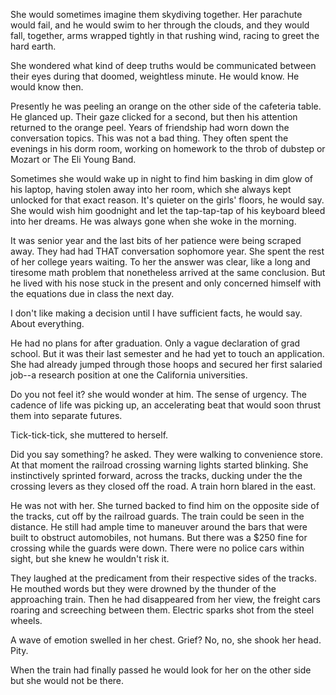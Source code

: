 She would sometimes imagine them skydiving together. Her parachute would fail, and he would swim to her through the clouds, and they would fall, together, arms wrapped tightly in that rushing wind, racing to greet the hard earth.

She wondered what kind of deep truths would be communicated between their eyes during that doomed, weightless minute. He would know. He would know then.

Presently he was peeling an orange on the other side of the cafeteria table. He glanced up. Their gaze clicked for a second, but then his attention returned to the orange peel. Years of friendship had worn down the conversation topics. This was not a bad thing. They often spent the evenings in his dorm room, working on homework to the throb of dubstep or Mozart or The Eli Young Band. 

Sometimes she would wake up in night to find him basking in dim glow of his laptop, having stolen away into her room, which she always kept unlocked for that exact reason. It's quieter on the girls' floors, he would say. She would wish him goodnight and let the tap-tap-tap of his keyboard bleed into her dreams. He was always gone when she woke in the morning.

It was senior year and the last bits of her patience were being scraped away. They had had THAT conversation sophomore year. She spent the rest of her college years waiting. To her the answer was clear, like a long and tiresome math problem that nonetheless arrived at the same conclusion. But he lived with his nose stuck in the present and only concerned himself with the equations due in class the next day.

I don't like making a decision until I have sufficient facts, he would say. About everything.

He had no plans for after graduation. Only a vague declaration of grad school. But it was their last semester and he had yet to touch an application. She had already jumped through those hoops and secured her first salaried job--a research position at one the California universities.

Do you not feel it? she would wonder at him. The sense of urgency. The cadence of life was picking up, an accelerating beat that would soon thrust them into separate futures. 

Tick-tick-tick, she muttered to herself.

Did you say something? he asked. They were walking to convenience store. At that moment the railroad crossing warning lights started blinking. She instinctively sprinted forward, across the tracks, ducking under the the crossing levers as they closed off the road. A train horn blared in the east. 

He was not with her. She turned backed to find him on the opposite side of the tracks, cut off by the railroad guards. The train could be seen in the distance. He still had ample time to maneuver around the bars that were built to obstruct automobiles, not humans. But there was a $250 fine for crossing while the guards were down. There were no police cars within sight, but she knew he wouldn't risk it.

They laughed at the predicament from their respective sides of the tracks. He mouthed words but they were drowned by the thunder of the approaching train. Then he had disappeared from her view, the freight cars roaring and screeching between them. Electric sparks shot from the steel wheels. 

A wave of emotion swelled in her chest. Grief? No, no, she shook her head. Pity.

When the train had finally passed he would look for her on the other side but she would not be there.